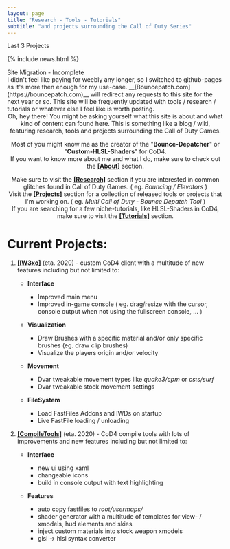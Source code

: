 ```yaml
---
layout: page
title: "Research - Tools - Tutorials"
subtitle: "and projects surrounding the Call of Duty Series"
---
```


<div class="content-title padding-bottom-15">
	Last 3 Projects
</div>

{% include news.html  %}

<div class="padding-1l"></div>
<div align="center"><div class="seperator-100p"></div></div>
<div class="padding-1l"></div>

<div class="content-title padding-bottom-15">
	Site Migration - Incomplete
</div>
I didn't feel like paying for weebly any longer, so I switched to github-pages as it's more then enough for my use-case.
__[Bouncepatch.com](https://bouncepatch.com)__ will redirect any requests to this site for the next year or so. This site will be frequently updated with tools / research / tutorials or whatever else I feel like is worth posting.

<div class="padding-1l"></div>
<div align="center"><div class="seperator-100p"></div></div>
<div class="padding-1l"></div>

<div align="center" markdown="1">
Oh, hey there! You might be asking yourself what this site is about and what kind of content can found here.   
This is something like a blog / wiki, featuring research, tools and projects surrounding the Call of Duty Games.  

<div class="padding-2l"></div>

Most of you might know me as the creator of the "__Bounce-Depatcher__" or "__Custom-HLSL-Shaders__" for CoD4.  
If you want to know more about me and what I do, make sure to check out the __[[About]](/about)__ section.

<div class="padding-2l"></div>

Make sure to visit the __[[Research]](/research)__ section if you are interested in common glitches found in Call of Duty Games. ( eg. _Bouncing / Elevators_ )  
Visit the __[[Projects]](/projects)__ section for a collection of released tools or projects that I'm working on. ( eg. _Multi Call of Duty - Bounce Depatch Tool_ )  
If you are searching for a few niche-tutorials, like HLSL-Shaders in CoD4, make sure to visit the __[[Tutorials]](/tutorials)__ section.
</div>



<div class="padding-1l"></div>
<div align="center"><div class="seperator-100p"></div></div>
<div class="padding-1l"></div>

# Current Projects:

1. __[[IW3xo]](/projects/iw3xo)__ (eta. 2020) - custom CoD4 client with a multitude of new features including but not limited to: 
   - __Interface__
	  + Improved main menu
	  + Improved in-game console ( eg. drag/resize with the cursor, console output when not using the fullscreen console, ... )
	  
   - __Visualization__ 
      + Draw Brushes with a specific material and/or only specific brushes (eg. draw clip brushes)
      + Visualize the players origin and/or velocity

   - __Movement__ 
      + Dvar tweakable movement types like _quake3/cpm_ or _cs:s/surf_
	  + Dvar tweakable stock movement settings

   - __FileSystem__
      + Load FastFiles Addons and IWDs on startup
	  + Live FastFile loading / unloading  


2. __[[CompileTools]](/projects/cod4-compileTools)__ (eta. 2020) - CoD4 compile tools with lots of improvements and new features including but not limited to:
	- __Interface__
	   + new ui using xaml
	   + changeable icons
	   + build in console output with text highlighting
	
	- __Features__
	   + auto copy fastfiles to _root/usermaps/_
	   + shader generator with a multitude of templates for view- / xmodels, hud elements and skies
	   + inject custom materials into stock weapon xmodels
	   + glsl -> hlsl syntax converter

<div align="center"><div class="seperator-100p"></div></div>
<div class="padding-1l"></div>

